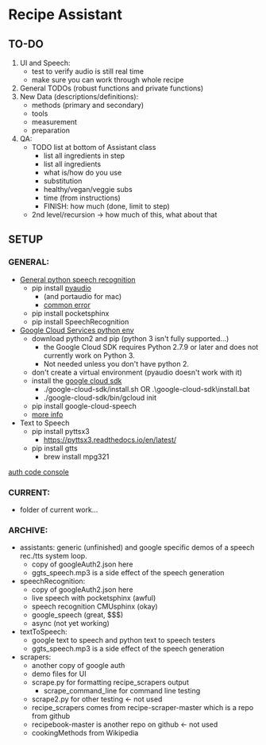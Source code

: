 # Recipe Assistant

## TO-DO

1. UI and Speech:
	- test to verify audio is still real time
	- make sure you can work through whole recipe
1. General TODOs (robust functions and private functions)
1. New Data (descriptions/definitions):
	- methods (primary and secondary)
	- tools
	- measurement
	- preparation
1. QA:
	- TODO list at bottom of Assistant class
		+ list all ingredients in step
		+ list all ingredients
		+ what is/how do you use
		+ substitution
		+ healthy/vegan/veggie subs
		+ time (from instructions)
		+ FINISH: how much (done, limit to step)
	- 2nd level/recursion -> how much of this, what about that

## SETUP

### GENERAL:

+ [General python speech recognition](https://pypi.python.org/pypi/SpeechRecognition/)
	- pip install [pyaudio](https://people.csail.mit.edu/hubert/pyaudio/)
		* (and portaudio for mac)
		* [common error](https://l.facebook.com/l.php?u=https%3A%2F%2Fstackoverflow.com%2Fquestions%2F5921947%2Fpyaudio-installation-error-command-gcc-failed-with-exit-status-1&h=ATMRQvGccZ6Za0AJJjBxUhYyV5Wa4T1baVKuBF2uidoBgARUENxhpP_wbn9DgwlnKLx9xBnT_2tp3DPL9ecQPMtHAGq4KsACp1UDCBsbXAtFHQTLzZKY31tF)
	- pip install pocketsphinx
	- pip install SpeechRecognition
+ [Google Cloud Services python env](https://cloud.google.com/python/setup)
	- download python2 and pip (python 3 isn't fully supported...)
		* the Google Cloud SDK requires Python 2.7.9 or later and does not currently work on Python 3.
		* Not needed unless you don't have python 2.
	- don't create a virtual environment (pyaudio doesn't work with it)
	- install the [google cloud sdk](https://cloud.google.com/sdk)
		* ./google-cloud-sdk/install.sh OR .\google-cloud-sdk\install.bat
		* ./google-cloud-sdk/bin/gcloud init
	- pip install google-cloud-speech
	- [more info](https://google-cloud-python.readthedocs.io/en/latest/speech/index.html)
+ Text to Speech
	- pip install pyttsx3
		* https://pyttsx3.readthedocs.io/en/latest/
	- pip install gtts
		* brew install mpg321

[auth code console](https://console.cloud.google.com/apis/credentials?project=turnkey-lacing-201318)

### CURRENT:

+ folder of current work...

### ARCHIVE:

+ assistants: generic (unfinished) and google specific demos of a speech rec./tts system loop.
	- copy of googleAuth2.json here
	- ggts_speech.mp3 is a side effect of the speech generation
+ speechRecognition:
	- copy of googleAuth2.json here
	- live speech with pocketsphinx (awful)
	- speech recognition CMUsphinx (okay)
	- google_speech (great, $$$)
	- async (not yet working)
+ textToSpeech:
	- google text to speech and python text to speech testers
	- ggts_speech.mp3 is a side effect of the speech generation
+ scrapers:
	- another copy of google auth
	- demo files for UI
	- scrape.py for formatting recipe_scrapers output
		- scrape_command_line for command line testing
	- scrape2.py for other testing <- not used
	- recipe_scrapers comes from recipe-scraper-master which is a repo from github
	- recipebook-master is another repo on github <- not used
	- cookingMethods from Wikipedia
